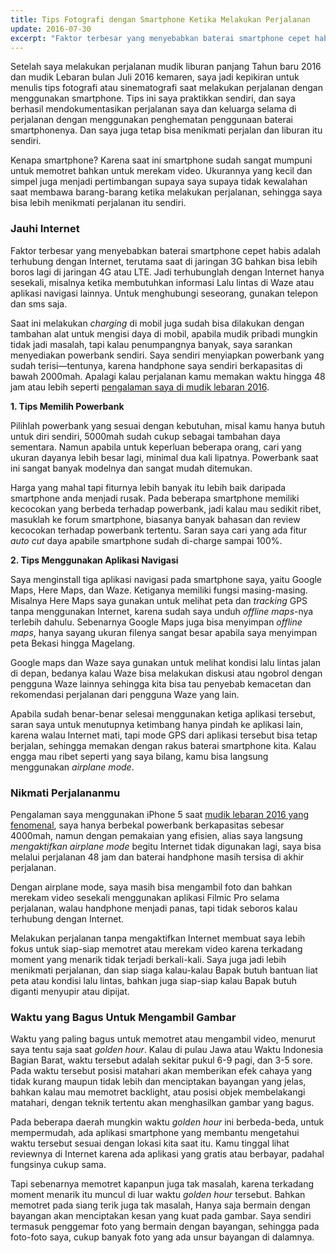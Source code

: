 ```yaml
---
title: Tips Fotografi dengan Smartphone Ketika Melakukan Perjalanan
update: 2016-07-30
excerpt: "Faktor terbesar yang menyebabkan baterai smartphone cepet habis adalah terhubung dengan Internet"
---
```


Setelah saya melakukan perjalanan mudik liburan panjang Tahun baru 2016 dan mudik Lebaran bulan Juli 2016 kemaren, saya jadi kepikiran untuk menulis tips fotografi atau sinematografi saat melakukan perjalanan dengan menggunakan smartphone. Tips ini saya praktikkan sendiri, dan saya berhasil mendokumentasikan perjalanan saya dan keluarga selama di perjalanan dengan menggunakan penghematan penggunaan baterai smartphonenya. Dan saya juga tetap bisa menikmati perjalan dan liburan itu sendiri.

Kenapa smartphone? Karena saat ini smartphone sudah sangat mumpuni untuk memotret bahkan untuk merekam video. Ukurannya yang kecil dan simpel juga menjadi pertimbangan supaya saya supaya tidak kewalahan saat membawa barang-barang ketika melakukan perjalanan, sehingga saya bisa lebih menikmati perjalanan itu sendiri.

### Jauhi Internet

Faktor terbesar yang menyebabkan baterai smartphone cepet habis adalah terhubung dengan Internet, terutama saat di jaringan 3G bahkan bisa lebih boros lagi di jaringan 4G atau LTE. Jadi terhubunglah dengan Internet hanya sesekali, misalnya ketika membutuhkan informasi Lalu lintas di Waze atau aplikasi navigasi lainnya. Untuk menghubungi seseorang, gunakan telepon dan sms saja.

Saat ini melakukan *charging* di mobil juga sudah bisa dilakukan dengan tambahan alat untuk mengisi daya di mobil, apabila mudik pribadi mungkin tidak jadi masalah, tapi kalau penumpangnya banyak, saya sarankan menyediakan powerbank sendiri. Saya sendiri menyiapkan powerbank yang sudah terisi—tentunya, karena handphone saya sendiri berkapasitas di bawah 2000mah. Apalagi kalau perjalanan kamu memakan waktu hingga 48 jam atau lebih seperti [pengalaman saya di mudik lebaran 2016](/mudik-lebaran-2016-yang-fenomenal).

**1. Tips Memilih Powerbank**

Pilihlah powerbank yang sesuai dengan kebutuhan, misal kamu hanya butuh untuk diri sendiri, 5000mah sudah cukup sebagai tambahan daya sementara. Namun apabila untuk keperluan beberapa orang, cari yang ukuran dayanya lebih besar lagi, minimal dua kali lipatnya. Powerbank saat ini sangat banyak modelnya dan sangat mudah ditemukan. 

Harga yang mahal tapi fiturnya lebih banyak itu lebih baik daripada smartphone anda menjadi rusak. Pada beberapa smartphone memiliki kecocokan yang berbeda terhadap powerbank, jadi kalau mau sedikit ribet, masuklah ke forum smartphone, biasanya banyak bahasan dan review kecocokan terhadap powerbank tertentu. Saran saya cari yang ada fitur *auto cut* daya apabile smartphone sudah di-charge sampai 100%.

**2. Tips Menggunakan Aplikasi Navigasi**

Saya menginstall tiga aplikasi navigasi pada smartphone saya, yaitu Google Maps, Here Maps, dan Waze. Ketiganya memiliki fungsi masing-masing. Misalnya Here Maps saya gunakan untuk melihat peta dan *tracking* GPS tanpa menggunakan Internet, karena sudah saya unduh *offline maps*-nya terlebih dahulu. Sebenarnya Google Maps juga bisa menyimpan *offline maps*, hanya sayang ukuran filenya sangat besar apabila saya menyimpan peta Bekasi hingga Magelang.

Google maps dan Waze saya gunakan untuk melihat kondisi lalu lintas jalan di depan, bedanya kalau Waze bisa melakukan diskusi atau ngobrol dengan pengguna Waze lainnya sehingga kita bisa tau penyebab kemacetan dan rekomendasi perjalanan dari pengguna Waze yang lain. 

Apabila sudah benar-benar selesai menggunakan ketiga aplikasi tersebut, saran saya untuk menutupnya ketimbang hanya pindah ke aplikasi lain, karena walau Internet mati, tapi mode GPS dari aplikasi tersebut bisa tetap berjalan, sehingga memakan dengan rakus baterai smartphone kita. Kalau engga mau ribet seperti yang saya bilang, kamu bisa langsung menggunakan *airplane mode*. 

### Nikmati Perjalananmu

Pengalaman saya menggunakan iPhone 5 saat [mudik lebaran 2016 yang fenomenal](/mudik-lebaran-2016-yang-fenomenal), saya hanya berbekal powerbank berkapasitas sebesar 4000mah, namun dengan pemakaian yang efisien, alias saya langsung *mengaktifkan airplane mode* begitu Internet tidak digunakan lagi, saya bisa melalui perjalanan 48 jam dan baterai handphone masih tersisa di akhir perjalanan.

Dengan airplane mode, saya masih bisa mengambil foto dan bahkan merekam video sesekali menggunakan aplikasi Filmic Pro selama perjalanan, walau handphone menjadi panas, tapi tidak seboros kalau terhubung dengan Internet.

Melakukan perjalanan tanpa mengaktifkan Internet membuat saya lebih fokus untuk siap-siap memotret atau merekam video karena terkadang moment yang menarik tidak terjadi berkali-kali. Saya juga jadi lebih menikmati perjalanan, dan siap siaga kalau-kalau Bapak butuh bantuan liat peta atau kondisi lalu lintas, bahkan juga siap-siap kalau Bapak butuh diganti menyupir atau dipijat.

### Waktu yang Bagus Untuk Mengambil Gambar

Waktu yang paling bagus untuk memotret atau mengambil video, menurut saya tentu saja saat *golden hour*. Kalau di pulau Jawa atau Waktu Indonesia Bagian Barat, waktu tersebut adalah sekitar pukul 6-9 pagi, dan 3-5 sore. Pada waktu tersebut posisi matahari akan memberikan efek cahaya yang tidak kurang maupun tidak lebih dan menciptakan bayangan yang jelas, bahkan kalau mau memotret  backlight, atau posisi objek membelakangi matahari, dengan teknik tertentu akan menghasilkan gambar yang bagus.

Pada beberapa daerah mungkin waktu *golden hour* ini berbeda-beda, untuk mempermudah, ada aplikasi smartphone yang membantu mengetahui waktu tersebut sesuai dengan lokasi kita saat itu. Kamu tinggal lihat reviewnya di Internet karena ada aplikasi yang gratis atau berbayar, padahal fungsinya cukup sama.

Tapi sebenarnya memotret kapanpun juga tak masalah, karena terkadang moment menarik itu muncul di luar waktu *golden hour* tersebut. Bahkan memotret pada siang terik juga tak masalah, Hanya saja bermain dengan bayangan akan menciptakan kesan yang kuat pada gambar. Saya sendiri termasuk penggemar foto yang bermain dengan bayangan, sehingga pada foto-foto saya, cukup banyak foto yang ada unsur bayangan di dalamnya.